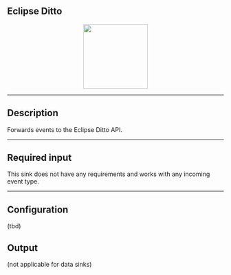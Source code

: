 <!--
  ~ Licensed to the Apache Software Foundation (ASF) under one or more
  ~ contributor license agreements.  See the NOTICE file distributed with
  ~ this work for additional information regarding copyright ownership.
  ~ The ASF licenses this file to You under the Apache License, Version 2.0
  ~ (the "License"); you may not use this file except in compliance with
  ~ the License.  You may obtain a copy of the License at
  ~
  ~    http://www.apache.org/licenses/LICENSE-2.0
  ~
  ~ Unless required by applicable law or agreed to in writing, software
  ~ distributed under the License is distributed on an "AS IS" BASIS,
  ~ WITHOUT WARRANTIES OR CONDITIONS OF ANY KIND, either express or implied.
  ~ See the License for the specific language governing permissions and
  ~ limitations under the License.
  ~
  -->

## Eclipse Ditto

<p align="center"> 
    <img src="icon.png" width="150px;" class="pe-image-documentation"/>
</p>

***

## Description

Forwards events to the Eclipse Ditto API.

***

## Required input

This sink does not have any requirements and works with any incoming event type.

***

## Configuration

(tbd)

## Output

(not applicable for data sinks)